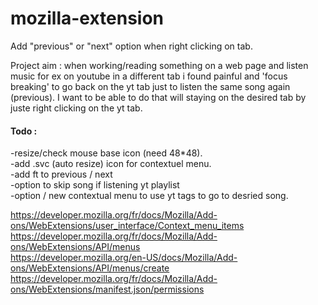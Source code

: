 # mozilla-extension
  
Add "previous" or "next" option when right clicking on tab.  

Project aim : when working/reading something on a web page and listen music for ex on youtube in a different tab i found painful and 'focus breaking' to go back on the yt tab just to listen the same song again (previous). I want to be able to do that will staying on the desired tab by juste right clicking on the yt tab.

#### Todo :  
-resize/check mouse base icon (need 48*48).  
-add .svc (auto resize) icon for contextuel menu.  
-add ft to previous / next  
-option to skip song if listening yt playlist   
-option / new contextual menu to use yt tags to go to desried song.  
  
https://developer.mozilla.org/fr/docs/Mozilla/Add-ons/WebExtensions/user_interface/Context_menu_items  
https://developer.mozilla.org/fr/docs/Mozilla/Add-ons/WebExtensions/API/menus  
https://developer.mozilla.org/en-US/docs/Mozilla/Add-ons/WebExtensions/API/menus/create  
https://developer.mozilla.org/fr/docs/Mozilla/Add-ons/WebExtensions/manifest.json/permissions  
